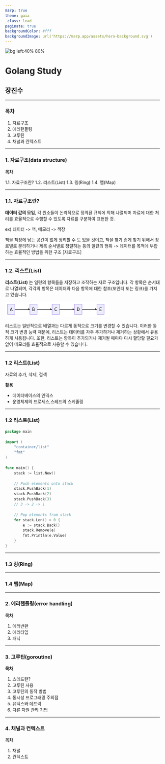 ```yaml
---
marp: true
theme: gaia
_class: lead
paginate: true
backgroundColor: #fff
backgroundImage: url('https://marp.app/assets/hero-background.svg')
---
```


![bg left:40% 80%](https://go.dev/blog/go-brand/Go-Logo/SVG/Go-Logo_Aqua.svg)

# **Golang Study**

## 장진수

---
### 목차

1. 자료구조
2. 에러핸들링
3. 고루틴
4. 채널과 컨텍스트

---
### 1. 자료구조(data structure)

**목차**

1.1. 자료구조란?
1.2. 리스트(List)
1.3. 링(Ring)
1.4. 맵(Map)

---
### 1.1. 자료구조란?

**데이터 값의 모임**, 각 원소들이 논리적으로 정의된 규칙에 의해 나열되며 자료에 대한 처리를 효율적으로 수행할 수 있도록 자료를 구분하여 표현한 것.

ex) 데이터 -> 책, 메모리 -> 책장

책을 책장에 남는 공간이 없게 정리할 수 도 있을 것이고, 책을 찾기 쉽게 찾기 위해서 장르별로 분리하거나 제목 순서별로 정렬하는 등의 일련의 행위 -> 데이터를 목적에 부합하는 효율적인 방법을 위한 구조 [자료구조]



---
### 1.2. 리스트(List)

**리스트(List)** 는 일련의 항목들을 저장하고 조작하는 자료 구조입니다. 각 항목은 순서대로 나열되며, 각각의 항목은 데이터와 다음 항목에 대한 참조(포인터 또는 링크)를 가지고 있습니다.

![list](diagram/list.png)

리스트는 일반적으로 배열과는 다르게 동적으로 크기를 변경할 수 있습니다. 이러한 동적 크기 변경 능력 때문에, 리스트는 데이터를 자주 추가하거나 제거하는 상황에서 유용하게 사용됩니다. 또한, 리스트는 항목이 추가되거나 제거될 때마다 다시 할당할 필요가 없어 메모리를 효율적으로 사용할 수 있습니다.

---
### 1.2 리스트(List)

자료의 추가, 삭제, 검색

**활용**
- 데이터베이스의 인덱스
- 운영체제의 프로세스,스레드의 스케줄링

---
### 1.2 리스트(List)

```go
package main

import (
    "container/list"
    "fmt"
)

func main() {
    stack := list.New()

    // Push elements onto stack
    stack.PushBack(1)
    stack.PushBack(2)
    stack.PushBack(3)
	// 3 -> 2 -> 1

    // Pop elements from stack
    for stack.Len() > 0 {
        e := stack.Back()
        stack.Remove(e)
        fmt.Println(e.Value)
    }
}
```

---
### 1.3 링(Ring)

---
### 1.4 맵(Map)

---
### 2. 에러핸들링(error handling)

**목차**

1. 에러반환
2. 에러타입
3. 패닉

---
### 3. 고루틴(goroutine)

**목차**

1. 스레드란?
2. 고루틴 사용
3. 고루틴의 동작 방법
4. 동시성 프로그래밍 주의점
5. 뮤텍스와 데드락
6. 다른 자원 관리 기법

---
### 4. 채널과 컨텍스트

**목차**

1. 채널
2. 컨텍스트